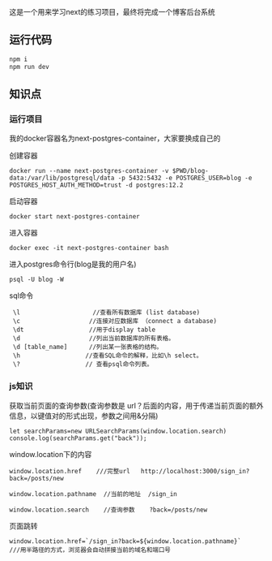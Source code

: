 这是一个用来学习next的练习项目，最终将完成一个博客后台系统
## 运行代码
```bash
npm i 
npm run dev
```

## 知识点

### 运行项目

我的docker容器名为next-postgres-container，大家要换成自己的

创建容器
```
docker run --name next-postgres-container -v $PWD/blog-data:/var/lib/postgresql/data -p 5432:5432 -e POSTGRES_USER=blog -e POSTGRES_HOST_AUTH_METHOD=trust -d postgres:12.2
```
启动容器
````
docker start next-postgres-container
````
进入容器
```
docker exec -it next-postgres-container bash
```
进入postgres命令行(blog是我的用户名)
```
psql -U blog -W

```
sql命令
```
 \l                    //查看所有数据库 (list database)
 \c                   //连接对应数据库 （connect a database)
 \dt                  //用于display table 
 \d                   //列出当前数据库的所有表格。
 \d [table_name]      //列出某一张表格的结构。
 \h                  //查看SQL命令的解释，比如\h select。
 \?                  // 查看psql命令列表。
```

### js知识 

获取当前页面的查询参数(查询参数是 url？后面的内容，用于传递当前页面的额外信息，以键值对的形式出现，参数之间用&分隔)
````
let searchParams=new URLSearchParams(window.location.search)
console.log(searchParams.get("back"));
````

window.location下的内容
````
window.location.href    ///完整url   http://localhost:3000/sign_in?back=/posts/new

window.location.pathname  //当前的地址  /sign_in

window.location.search    //查询参数    ?back=/posts/new

````

页面跳转
````
window.location.href=`/sign_in?back=${window.location.pathname}`   
///用半路径的方式，浏览器会自动拼接当前的域名和端口号
````